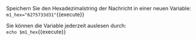 Speichern Sie den Hexadezimalstring der Nachricht in einer neuen Variable:  
`m1_hex="6275733d31"`{{execute}}

Sie können die Variable jederzeit auslesen durch:  
`echo $m1_hex`{{execute}}